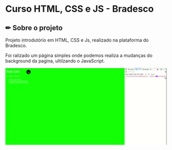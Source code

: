 # Curso HTML, CSS e JS - Bradesco

## ✏ Sobre o projeto

Projeto introdutório em HTML, CSS e Js, realizado na plataforma do Bradesco.

Foi ralizado um página simples onde podemos realiza a mudanças do background da pagina, ultilzando o JavaScript.

![GIF](site_simples/images/gif-page.gif)